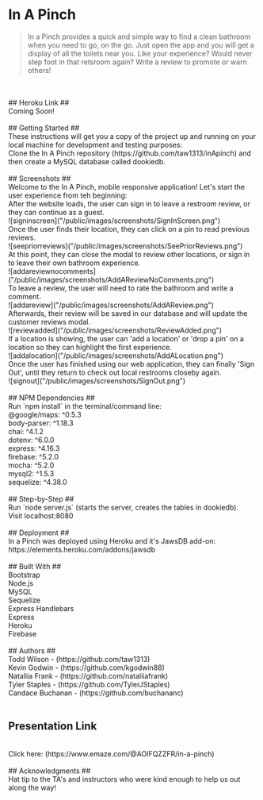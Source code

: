 # In A Pinch #
> In a Pinch provides a quick and simple way to find a clean bathroom when you need to go, on the go. Just open the app and you will get a display of all the toilets near you. Like your experience?  Would never step foot in that retsroom again?  Write a review to promote or warn others!
<br />
<br />
## Heroku Link ## 
<br />
Coming Soon!
<br />
<br />
## Getting Started ## 
<br />
These instructions will get you a copy of the project up and running on your local machine for development and testing purposes:
<br />
Clone the In A Pinch repository (https://github.com/taw1313/inApinch) and then create a MySQL database called dookiedb.
<br />
<br />
## Screenshots ## 
<br />
Welcome to the In A Pinch, mobile responsive application! Let's start the user experience from teh beginning:
<br />
After the website loads, the user can sign in to leave a restroom review, or they can continue as a guest.
<br />
![signinscreen]("/public/images/screenshots/SignInScreen.png")
<br />
Once the user finds their location, they can click on a pin to read previous reviews.
<br />
![seepriorreviews]("/public/images/screenshots/SeePriorReviews.png")
<br />
At this point, they can close the modal to review other locations, or sign in to leave their own bathroom experience.
<br />
![addareviewnocomments]("/public/images/screenshots/AddAReviewNoComments.png")
<br />
To leave a review, the user will need to rate the bathroom and write a comment.
<br />
![addareview]("/public/images/screenshots/AddAReview.png")
<br />
Afterwards, their review will be saved in our database and will update the customer reviews modal.
<br />
![reviewadded]("/public/images/screenshots/ReviewAdded.png")
<br />
If a location is showing, the user can 'add a location' or 'drop a pin' on a location so they can highlight the first experience.
<br />
![addalocation]("/public/images/screenshots/AddALocation.png")
<br />
Once the user has finished using our web application, they can finally 'Sign Out', until they return to check out local restrooms closeby again.
<br />
![signout]("/public/images/screenshots/SignOut.png")
<br />
<br />
## NPM Dependencies ## 
<br />
Run `npm install` in the terminal/command line:
<br />
@google/maps: ^0.5.3
<br />
body-parser: ^1.18.3
<br />
chai: ^4.1.2
<br />
dotenv: ^6.0.0
<br />
express: ^4.16.3
<br />
firebase: ^5.2.0
<br />
mocha: ^5.2.0
<br />
mysql2: ^1.5.3
<br />
sequelize: ^4.38.0
<br />
<br />
## Step-by-Step ## 
<br />
Run `node server.js` (starts the server, creates the tables in dookiedb).
<br />
Visit localhost:8080
<br />
<br />
## Deployment ##
<br /> 
In a Pinch was deployed using Heroku and it's JawsDB add-on:
<br />
https://elements.heroku.com/addons/jawsdb
<br />
<br />
## Built With ## 
<br />
Bootstrap
<br />
Node.js
<br />
MySQL
<br />
Sequelize
<br />
Express Handlebars
<br />
Express
<br />
Heroku
<br />
Firebase
<br />
<br />
## Authors ## 
<br />
Todd Wilson - (https://github.com/taw1313)
<br />
Kevin Godwin - (https://github.com/kgodwin88)
<br />
Nataliia Frank - (https://github.com/nataliiafrank)
<br />
Tyler Staples - (https://github.com/TylerJStaples)
<br />
Candace Buchanan - (https://github.com/buchananc)
<br />
<br />

## Presentation Link ## 
<br />
Click here: (https://www.emaze.com/@AOIFQZZFR/in-a-pinch)
<br />
<br />
## Acknowledgments ## 
<br />
Hat tip to the TA's and instructors who were kind enough to help us out along the way!